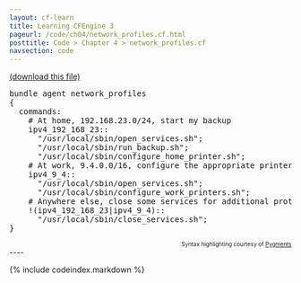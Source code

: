 ```yaml
---
layout: cf-learn
title: Learning CFEngine 3
pageurl: /code/ch04/network_profiles.cf.html
posttitle: Code > Chapter 4 > network_profiles.cf
navsection: code
---
```


[(download this file)](https://raw.github.com/zzamboni/cf-learn.info/master/src/ch04/network_profiles.cf)

<div class="highlight"><pre><span class="k">bundle</span> <span class="k">agent</span> <span class="nf">network_profiles</span>
<span class="p">{</span>
  <span class="kd">commands</span><span class="p">:</span>
    <span class="c"># At home, 192.168.23.0/24, start my backup</span>
    <span class="nc">ipv4_192_168_23</span><span class="p">::</span>
      <span class="s">&quot;/usr/local/sbin/open_services.sh&quot;</span><span class="p">;</span>
      <span class="s">&quot;/usr/local/sbin/run_backup.sh&quot;</span><span class="p">;</span>
      <span class="s">&quot;/usr/local/sbin/configure_home_printer.sh&quot;</span><span class="p">;</span>
    <span class="c"># At work, 9.4.0.0/16, configure the appropriate printers</span>
    <span class="nc">ipv4_9_4</span><span class="p">::</span>
      <span class="s">&quot;/usr/local/sbin/open_services.sh&quot;</span><span class="p">;</span>
      <span class="s">&quot;/usr/local/sbin/configure_work_printers.sh&quot;</span><span class="p">;</span>
    <span class="c"># Anywhere else, close some services for additional protection</span>
    <span class="nc">!(ipv4_192_168_23|ipv4_9_4)</span><span class="p">::</span>
      <span class="s">&quot;/usr/local/sbin/close_services.sh&quot;</span><span class="p">;</span>
<span class="p">}</span>
</pre></div>

<div align="right"><font size="-2">Syntax highlighting courtesy of <a href="http://blog.zzamboni.org/cfengine3-lexer-for-pygments">Pygments</a></font></div>
----

{% include codeindex.markdown %}
